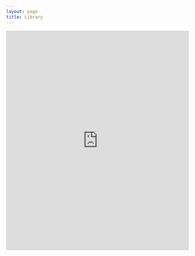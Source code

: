 ```yaml
---
layout: page
title: Library
---
```


<style>
div#content
{
	width: 100%;
}
</style>

<iframe position="absolute" left="50" width="99%" height="600" frameBorder="0" src="https://docs.google.com/document/d/1qSXufo04xRsdiYFbGOzLFMhsc-efiONpFioWDiZvJb4/pub?embedded=true"></iframe>